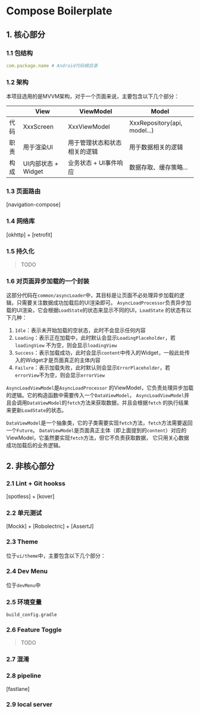 # Compose Boilerplate

## 1. 核心部分

### 1.1 包结构

``` yaml
com.package.name # Android代码根目录
```

### 1.2 架构

本项目选用的是MVVM架构，对于一个页面来说，主要包含以下几个部分：

|    | View            | ViewModel      | Model                        |
|----|-----------------|----------------|------------------------------|
| 代码 | XxxScreen       | XxxViewModel   | XxxRepository(api, model...) |
| 职责 | 用于渲染UI          | 用于管理状态和状态相关的逻辑 | 用于数据相关的逻辑                    |
| 构成 | UI内部状态 + Widget | 业务状态 + UI事件响应  | 数据存取、缓存策略...                 |

### 1.3 页面路由

[navigation-compose]

### 1.4 网络库

[okhttp] + [retrofit]

### 1.5 持久化

> TODO

### 1.6 对页面异步加载的一个封装

这部分代码在`common/asyncLoader`中，其目标是让页面不必处理异步加载的逻辑，只需要关注数据成功加载后的UI渲染即可。
`AsyncLoadProcessor`负责异步加载的UI渲染，它会根据`LoadState`的状态来显示不同的UI，`LoadState`
的状态有以下几种：

1. `Idle`：表示未开始加载的空状态，此时不会显示任何内容
2. `Loading`：表示正在加载中，此时默认会显示`LoadingPlaceholder`，若`loadingView`
   不为空，则会显示`loadingView`
3. `Success`：表示加载成功，此时会显示`content`中传入的Widget，一般此处传入的Widget才是页面真正的主体内容
4. `Failure`：表示加载失败，此时默认则会显示`ErrorPlaceholder`，若`errorView`不为空，则会显示`errorView`

`AsyncLoadViewModel`是`AsyncLoadProcessor`
的ViewModel，它负责处理异步加载的逻辑。它的构造函数中需要传入一个`DataViewModel`，
`AsyncLoadViewModel`并且会调用`DataViewModel`的`fetch`方法来获取数据，并且会根据`fetch`
的执行结果来更新`LoadState`的状态。

`DataViewModel`是一个抽象类，它的子类需要实现`fetch`方法，`fetch`方法需要返回一个`Future`。
`DataViewModel`是页面真正主体（即上面提到的`content`）对应的ViewModel，它虽然要实现`fetch`方法，但它不负责获取数据，
它只用关心数据成功加载后的业务逻辑。

## 2. 非核心部分

### 2.1 Lint + Git hookss

[spotless] + [kover]

### 2.2 单元测试

[Mockk] + [Robolectric] + [AssertJ]

### 2.3 Theme

位于`ui/theme`中，主要包含以下几个部分：

### 2.4 Dev Menu

位于`devMenu`中

### 2.5 环境变量

`build_config.gradle`

### 2.6 Feature Toggle

> TODO

### 2.7 混淆

### 2.8 pipeline

[fastlane]

### 2.9 local server
